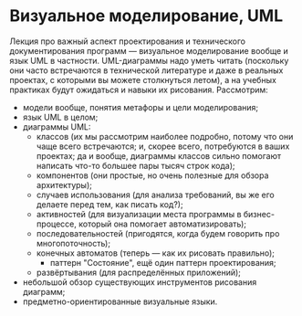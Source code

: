 # Визуальное моделирование, UML

Лекция про важный аспект проектирования и технического документирования программ — визуальное моделирование вообще и язык UML в частности. UML-диаграммы надо уметь читать (поскольку они часто встречаются в технической литературе и даже в реальных проектах, с которыми вы можете столкнуться летом), а на учебных практиках будут ожидаться и навыки их рисования. Рассмотрим:

- модели вообще, понятия метафоры и цели моделирования;
- язык UML в целом;
- диаграммы UML:
  - классов (их мы рассмотрим наиболее подробно, потому что они чаще всего встречаются; и, скорее всего, потребуются в ваших проектах; да и вообще, диаграммы классов сильно помогают написать что-то большее пары тысяч строк кода);
  - компонентов (они простые, но очень полезные для обзора архитектуры);
  - случаев использования (для анализа требований, вы же его делаете перед тем, как писать код?);
  - активностей (для визуализации места программы в бизнес-процессе, который она помогает автоматизировать);
  - последовательностей (пригодятся, когда будем говорить про многопоточность);
  - конечных автоматов (теперь — как их рисовать правильно);
    - паттерн "Состояние", ещё один паттерн проектирования;
  - развёртывания (для распределённых приложений);
- небольшой обзор существующих инструментов рисования диаграмм;
- предметно-ориентированные визуальные языки.
